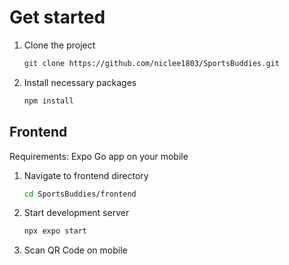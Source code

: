 # Get started
1. Clone the project
   ```bash
   git clone https://github.com/niclee1803/SportsBuddies.git
   ```

2. Install necessary packages
   ```bash
   npm install
   ```

## Frontend
Requirements: Expo Go app on your mobile
1. Navigate to frontend directory
   ```bash
   cd SportsBuddies/frontend
   ```
   
3. Start development server
   ```bash
   npx expo start
   ```

4. Scan QR Code on mobile
